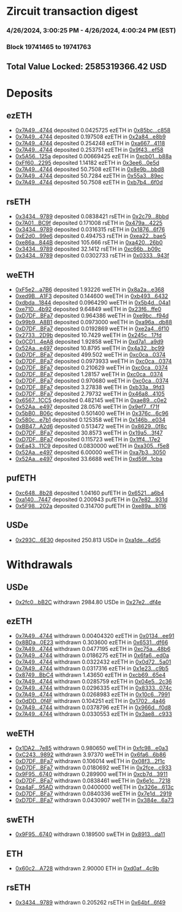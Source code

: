# Zircuit transaction digest
### 4/26/2024, 3:00:25 PM - 4/26/2024, 4:00:24 PM (EST)
### Block 19741465 to 19741763

## Total Value Locked: 2585319366.42 USD

# Deposits
## ezETH
- [0x7A49...4744](https://etherscan.io/address/0x7A493Be5c2ce014cD049Bf178a1ac0Db1B434744) deposited 0.0425725 ezETH in [0x85bc...c858](https://etherscan.io/tx/0x7A493Be5c2ce014cD049Bf178a1ac0Db1B434744)
- [0x7A49...4744](https://etherscan.io/address/0x7A493Be5c2ce014cD049Bf178a1ac0Db1B434744) deposited 0.197508 ezETH in [0x2a84...e8b9](https://etherscan.io/tx/0x7A493Be5c2ce014cD049Bf178a1ac0Db1B434744)
- [0x7A49...4744](https://etherscan.io/address/0x7A493Be5c2ce014cD049Bf178a1ac0Db1B434744) deposited 0.254248 ezETH in [0xa667...4118](https://etherscan.io/tx/0x7A493Be5c2ce014cD049Bf178a1ac0Db1B434744)
- [0x7A49...4744](https://etherscan.io/address/0x7A493Be5c2ce014cD049Bf178a1ac0Db1B434744) deposited 0.253751 ezETH in [0x9f43...ef58](https://etherscan.io/tx/0x7A493Be5c2ce014cD049Bf178a1ac0Db1B434744)
- [0x5A56...125a](https://etherscan.io/address/0x5A56EfebF7e0d7F47aeD08f1bD8f17Ce62c2125a) deposited 0.00669425 ezETH in [0xcb01...b88a](https://etherscan.io/tx/0x5A56EfebF7e0d7F47aeD08f1bD8f17Ce62c2125a)
- [0xFf60...2295](https://etherscan.io/address/0xFf6082d2e53C66168D0B7Eb530893E05746F2295) deposited 1.14182 ezETH in [0x3ee6...0e5d](https://etherscan.io/tx/0xFf6082d2e53C66168D0B7Eb530893E05746F2295)
- [0x7A49...4744](https://etherscan.io/address/0x7A493Be5c2ce014cD049Bf178a1ac0Db1B434744) deposited 50.7508 ezETH in [0x8e9b...bbd8](https://etherscan.io/tx/0x7A493Be5c2ce014cD049Bf178a1ac0Db1B434744)
- [0x7A49...4744](https://etherscan.io/address/0x7A493Be5c2ce014cD049Bf178a1ac0Db1B434744) deposited 50.7284 ezETH in [0x55a3...89ec](https://etherscan.io/tx/0x7A493Be5c2ce014cD049Bf178a1ac0Db1B434744)
- [0x7A49...4744](https://etherscan.io/address/0x7A493Be5c2ce014cD049Bf178a1ac0Db1B434744) deposited 50.7508 ezETH in [0xb7b4...6f0d](https://etherscan.io/tx/0x7A493Be5c2ce014cD049Bf178a1ac0Db1B434744)
## rsETH
- [0x3434...9789](https://etherscan.io/address/0x34349c5569e7B846c3558961552D2202760A9789) deposited 0.0838421 rsETH in [0x2c79...8bbd](https://etherscan.io/tx/0x34349c5569e7B846c3558961552D2202760A9789)
- [0x7A01...BC9f](https://etherscan.io/address/0x7A01A01Fa88d3142339C629022E83f04757FBC9f) deposited 0.171008 rsETH in [0x479a...4225](https://etherscan.io/tx/0x7A01A01Fa88d3142339C629022E83f04757FBC9f)
- [0x3434...9789](https://etherscan.io/address/0x34349c5569e7B846c3558961552D2202760A9789) deposited 0.0316315 rsETH in [0x1876...6f76](https://etherscan.io/tx/0x34349c5569e7B846c3558961552D2202760A9789)
- [0xE2d0...99e6](https://etherscan.io/address/0xE2d0D68C8058cA3194f0D817948b5c0d914799e6) deposited 0.494753 rsETH in [0xea22...bae5](https://etherscan.io/tx/0xE2d0D68C8058cA3194f0D817948b5c0d914799e6)
- [0xe86a...844B](https://etherscan.io/address/0xe86aD01212Bbb97Ed85e117A5eC797123957844B) deposited 105.666 rsETH in [0xa420...26b0](https://etherscan.io/tx/0xe86aD01212Bbb97Ed85e117A5eC797123957844B)
- [0x3434...9789](https://etherscan.io/address/0x34349c5569e7B846c3558961552D2202760A9789) deposited 32.1412 rsETH in [0xc66b...b09c](https://etherscan.io/tx/0x34349c5569e7B846c3558961552D2202760A9789)
- [0x3434...9789](https://etherscan.io/address/0x34349c5569e7B846c3558961552D2202760A9789) deposited 0.0302733 rsETH in [0x0333...943f](https://etherscan.io/tx/0x34349c5569e7B846c3558961552D2202760A9789)
## weETH
- [0xF5e2...a7B6](https://etherscan.io/address/0xF5e2827792fF2c4F9569db6A1050Fb087234a7B6) deposited 1.93226 weETH in [0x8a2a...e368](https://etherscan.io/tx/0xF5e2827792fF2c4F9569db6A1050Fb087234a7B6)
- [0xed9B...A1F3](https://etherscan.io/address/0xed9BFceb92Ef002eAdD12b7fCcf78dd07f64A1F3) deposited 0.144600 weETH in [0xb493...6432](https://etherscan.io/tx/0xed9BFceb92Ef002eAdD12b7fCcf78dd07f64A1F3)
- [0xdbda...1844](https://etherscan.io/address/0xdbda3698AC27886e1f655C44c7091D8253bf1844) deposited 0.0964290 weETH in [0x5b4d...04a1](https://etherscan.io/tx/0xdbda3698AC27886e1f655C44c7091D8253bf1844)
- [0xe71D...4b92](https://etherscan.io/address/0xe71DfB051F9f5a2e6AD93EA532D39Fe7ff154b92) deposited 9.64849 weETH in [0x23f6...ffe0](https://etherscan.io/tx/0xe71DfB051F9f5a2e6AD93EA532D39Fe7ff154b92)
- [0xD7DF...BFa7](https://etherscan.io/address/0xD7DF7E085214743530afF339aFC420c7c720BFa7) deposited 0.964386 weETH in [0xe9bc...f94d](https://etherscan.io/tx/0xD7DF7E085214743530afF339aFC420c7c720BFa7)
- [0x99b9...A8B1](https://etherscan.io/address/0x99b91323a5DCc8c41b654e401B3A41a1FFB7A8B1) deposited 0.0973000 weETH in [0xa96a...db88](https://etherscan.io/tx/0x99b91323a5DCc8c41b654e401B3A41a1FFB7A8B1)
- [0xD7DF...BFa7](https://etherscan.io/address/0xD7DF7E085214743530afF339aFC420c7c720BFa7) deposited 0.0192869 weETH in [0xe2a4...6f10](https://etherscan.io/tx/0xD7DF7E085214743530afF339aFC420c7c720BFa7)
- [0x2733...2D9b](https://etherscan.io/address/0x2733A08E54a7BAC5155b66a718B626DC76722D9b) deposited 10.7429 weETH in [0x245c...17fd](https://etherscan.io/tx/0x2733A08E54a7BAC5155b66a718B626DC76722D9b)
- [0x0CD1...4eA8](https://etherscan.io/address/0x0CD134C47858775ddE4dbb16969193fAf8fb4eA8) deposited 1.92858 weETH in [0xd7a1...a9d9](https://etherscan.io/tx/0x0CD134C47858775ddE4dbb16969193fAf8fb4eA8)
- [0x52Aa...e497](https://etherscan.io/address/0x52Aa899454998Be5b000Ad077a46Bbe360F4e497) deposited 10.8795 weETH in [0x4a32...bc99](https://etherscan.io/tx/0x52Aa899454998Be5b000Ad077a46Bbe360F4e497)
- [0xD7DF...BFa7](https://etherscan.io/address/0xD7DF7E085214743530afF339aFC420c7c720BFa7) deposited 499.502 weETH in [0xc0ca...0374](https://etherscan.io/tx/0xD7DF7E085214743530afF339aFC420c7c720BFa7)
- [0xD7DF...BFa7](https://etherscan.io/address/0xD7DF7E085214743530afF339aFC420c7c720BFa7) deposited 0.0973933 weETH in [0xc0ca...0374](https://etherscan.io/tx/0xD7DF7E085214743530afF339aFC420c7c720BFa7)
- [0xD7DF...BFa7](https://etherscan.io/address/0xD7DF7E085214743530afF339aFC420c7c720BFa7) deposited 0.210629 weETH in [0xc0ca...0374](https://etherscan.io/tx/0xD7DF7E085214743530afF339aFC420c7c720BFa7)
- [0xD7DF...BFa7](https://etherscan.io/address/0xD7DF7E085214743530afF339aFC420c7c720BFa7) deposited 1.28157 weETH in [0xc0ca...0374](https://etherscan.io/tx/0xD7DF7E085214743530afF339aFC420c7c720BFa7)
- [0xD7DF...BFa7](https://etherscan.io/address/0xD7DF7E085214743530afF339aFC420c7c720BFa7) deposited 0.970680 weETH in [0xc0ca...0374](https://etherscan.io/tx/0xD7DF7E085214743530afF339aFC420c7c720BFa7)
- [0xD7DF...BFa7](https://etherscan.io/address/0xD7DF7E085214743530afF339aFC420c7c720BFa7) deposited 3.27838 weETH in [0xb33a...9fd3](https://etherscan.io/tx/0xD7DF7E085214743530afF339aFC420c7c720BFa7)
- [0xD7DF...BFa7](https://etherscan.io/address/0xD7DF7E085214743530afF339aFC420c7c720BFa7) deposited 2.79732 weETH in [0x46a8...4105](https://etherscan.io/tx/0xD7DF7E085214743530afF339aFC420c7c720BFa7)
- [0x6567...1CC5](https://etherscan.io/address/0x6567Eb360a1781c6B3c79A635F4c925043481CC5) deposited 0.482145 weETH in [0xae89...c0e2](https://etherscan.io/tx/0x6567Eb360a1781c6B3c79A635F4c925043481CC5)
- [0x52Aa...e497](https://etherscan.io/address/0x52Aa899454998Be5b000Ad077a46Bbe360F4e497) deposited 28.0576 weETH in [0x9ef7...f71f](https://etherscan.io/tx/0x52Aa899454998Be5b000Ad077a46Bbe360F4e497)
- [0x5bB0...B06c](https://etherscan.io/address/0x5bB064a3444B12d0F56A562778c13A380E7FB06c) deposited 0.501400 weETH in [0x376c...6c96](https://etherscan.io/tx/0x5bB064a3444B12d0F56A562778c13A380E7FB06c)
- [0x580c...e7b1](https://etherscan.io/address/0x580c73bD469e6AF6a02cA1edCef345922581e7b1) deposited 0.125358 weETH in [0x146b...e034](https://etherscan.io/tx/0x580c73bD469e6AF6a02cA1edCef345922581e7b1)
- [0xBB47...A2d6](https://etherscan.io/address/0xBB4747FCe02ec5464BfaA6F18456F57F871eA2d6) deposited 0.513472 weETH in [0x8629...0f8c](https://etherscan.io/tx/0xBB4747FCe02ec5464BfaA6F18456F57F871eA2d6)
- [0xD7DF...BFa7](https://etherscan.io/address/0xD7DF7E085214743530afF339aFC420c7c720BFa7) deposited 30.8573 weETH in [0x19a5...3f47](https://etherscan.io/tx/0xD7DF7E085214743530afF339aFC420c7c720BFa7)
- [0xD7DF...BFa7](https://etherscan.io/address/0xD7DF7E085214743530afF339aFC420c7c720BFa7) deposited 0.115723 weETH in [0x1ff4...17e2](https://etherscan.io/tx/0xD7DF7E085214743530afF339aFC420c7c720BFa7)
- [0xEa43...11C9](https://etherscan.io/address/0xEa437F533c07E318e5bc01f2aD35C39beb3311C9) deposited 0.0830000 weETH in [0xa305...f5e8](https://etherscan.io/tx/0xEa437F533c07E318e5bc01f2aD35C39beb3311C9)
- [0x52Aa...e497](https://etherscan.io/address/0x52Aa899454998Be5b000Ad077a46Bbe360F4e497) deposited 6.00000 weETH in [0xa7b3...3050](https://etherscan.io/tx/0x52Aa899454998Be5b000Ad077a46Bbe360F4e497)
- [0x52Aa...e497](https://etherscan.io/address/0x52Aa899454998Be5b000Ad077a46Bbe360F4e497) deposited 33.6688 weETH in [0xd59f...1cba](https://etherscan.io/tx/0x52Aa899454998Be5b000Ad077a46Bbe360F4e497)
## pufETH
- [0xc648...8b28](https://etherscan.io/address/0xc648B2EeE210e51A4952739C71f13Ca562d88b28) deposited 1.04160 pufETH in [0x6521...a6b4](https://etherscan.io/tx/0xc648B2EeE210e51A4952739C71f13Ca562d88b28)
- [0xa140...7447](https://etherscan.io/address/0xa1403A5806e4e3EF8BcEc00B9755E0c8374b7447) deposited 0.200943 pufETH in [0x7e82...931d](https://etherscan.io/tx/0xa1403A5806e4e3EF8BcEc00B9755E0c8374b7447)
- [0x5F98...202a](https://etherscan.io/address/0x5F98bAEe62589e4Bb91be5cff17e14EdAD7b202a) deposited 0.314700 pufETH in [0xe89a...b116](https://etherscan.io/tx/0x5F98bAEe62589e4Bb91be5cff17e14EdAD7b202a)
## USDe
- [0x293C...6E30](https://etherscan.io/address/0x293C6937D8D82e05B01335F7B33FBA0c8e256E30) deposited 250.813 USDe in [0xa1de...4d56](https://etherscan.io/tx/0x293C6937D8D82e05B01335F7B33FBA0c8e256E30)
# Withdrawals
## USDe
- [0x2fc0...bB2C](https://etherscan.io/address/0x2fc0c4824f2d1b1A3b6Ed481387F7EA8c7bcbB2C) withdrawn 2984.80 USDe in [0x27e2...df4e](https://etherscan.io/tx/0x2fc0c4824f2d1b1A3b6Ed481387F7EA8c7bcbB2C)
## ezETH
- [0x7A49...4744](https://etherscan.io/address/0x7A493Be5c2ce014cD049Bf178a1ac0Db1B434744) withdrawn 0.00404320 ezETH in [0x0134...ee91](https://etherscan.io/tx/0x7A493Be5c2ce014cD049Bf178a1ac0Db1B434744)
- [0x8BDa...0E23](https://etherscan.io/address/0x8BDaE7f0402630Ae5b2d3BA4b8D0877cdf080E23) withdrawn 0.303600 ezETH in [0x6531...df66](https://etherscan.io/tx/0x8BDaE7f0402630Ae5b2d3BA4b8D0877cdf080E23)
- [0x7A49...4744](https://etherscan.io/address/0x7A493Be5c2ce014cD049Bf178a1ac0Db1B434744) withdrawn 0.0477195 ezETH in [0xc75a...48b6](https://etherscan.io/tx/0x7A493Be5c2ce014cD049Bf178a1ac0Db1B434744)
- [0x7A49...4744](https://etherscan.io/address/0x7A493Be5c2ce014cD049Bf178a1ac0Db1B434744) withdrawn 0.0186275 ezETH in [0x6fa6...ed0a](https://etherscan.io/tx/0x7A493Be5c2ce014cD049Bf178a1ac0Db1B434744)
- [0x7A49...4744](https://etherscan.io/address/0x7A493Be5c2ce014cD049Bf178a1ac0Db1B434744) withdrawn 0.0322432 ezETH in [0x0d72...5a01](https://etherscan.io/tx/0x7A493Be5c2ce014cD049Bf178a1ac0Db1B434744)
- [0x7A49...4744](https://etherscan.io/address/0x7A493Be5c2ce014cD049Bf178a1ac0Db1B434744) withdrawn 0.0317316 ezETH in [0x1e23...c9b5](https://etherscan.io/tx/0x7A493Be5c2ce014cD049Bf178a1ac0Db1B434744)
- [0x8749...BbC4](https://etherscan.io/address/0x87497F866184D7E32281E5ba09E36BA476ffBbC4) withdrawn 1.43650 ezETH in [0xcb69...65e4](https://etherscan.io/tx/0x87497F866184D7E32281E5ba09E36BA476ffBbC4)
- [0x7A49...4744](https://etherscan.io/address/0x7A493Be5c2ce014cD049Bf178a1ac0Db1B434744) withdrawn 0.0285759 ezETH in [0x04e5...2c36](https://etherscan.io/tx/0x7A493Be5c2ce014cD049Bf178a1ac0Db1B434744)
- [0x7A49...4744](https://etherscan.io/address/0x7A493Be5c2ce014cD049Bf178a1ac0Db1B434744) withdrawn 0.0296335 ezETH in [0x8333...074c](https://etherscan.io/tx/0x7A493Be5c2ce014cD049Bf178a1ac0Db1B434744)
- [0x7A49...4744](https://etherscan.io/address/0x7A493Be5c2ce014cD049Bf178a1ac0Db1B434744) withdrawn 0.0268983 ezETH in [0x10c6...7991](https://etherscan.io/tx/0x7A493Be5c2ce014cD049Bf178a1ac0Db1B434744)
- [0x0dDD...0f4F](https://etherscan.io/address/0x0dDD63BADF84E4880Ca83334eBCb7eB949Bc0f4F) withdrawn 0.104251 ezETH in [0x1702...4a46](https://etherscan.io/tx/0x0dDD63BADF84E4880Ca83334eBCb7eB949Bc0f4F)
- [0x7A49...4744](https://etherscan.io/address/0x7A493Be5c2ce014cD049Bf178a1ac0Db1B434744) withdrawn 0.0378796 ezETH in [0x966d...f0d8](https://etherscan.io/tx/0x7A493Be5c2ce014cD049Bf178a1ac0Db1B434744)
- [0x7A49...4744](https://etherscan.io/address/0x7A493Be5c2ce014cD049Bf178a1ac0Db1B434744) withdrawn 0.0330553 ezETH in [0x3ae8...c933](https://etherscan.io/tx/0x7A493Be5c2ce014cD049Bf178a1ac0Db1B434744)
## weETH
- [0x1DA2...7e85](https://etherscan.io/address/0x1DA26AF35170ADBf02109b3C9Cdc2E0d38497e85) withdrawn 0.980650 weETH in [0xfc98...e0a3](https://etherscan.io/tx/0x1DA26AF35170ADBf02109b3C9Cdc2E0d38497e85)
- [0xC243...9892](https://etherscan.io/address/0xC2437af081D76c4770c3DA471B7AFab847259892) withdrawn 3.97370 weETH in [0x6fa6...6b86](https://etherscan.io/tx/0xC2437af081D76c4770c3DA471B7AFab847259892)
- [0xD7DF...BFa7](https://etherscan.io/address/0xD7DF7E085214743530afF339aFC420c7c720BFa7) withdrawn 0.106014 weETH in [0x08f3...2f1c](https://etherscan.io/tx/0xD7DF7E085214743530afF339aFC420c7c720BFa7)
- [0xD7DF...BFa7](https://etherscan.io/address/0xD7DF7E085214743530afF339aFC420c7c720BFa7) withdrawn 0.0180692 weETH in [0x2fce...c933](https://etherscan.io/tx/0xD7DF7E085214743530afF339aFC420c7c720BFa7)
- [0x9F95...6740](https://etherscan.io/address/0x9F9508a67cf2Fbe3E9Ae32e372D5c747B00d6740) withdrawn 0.289900 weETH in [0xcb7d...3911](https://etherscan.io/tx/0x9F9508a67cf2Fbe3E9Ae32e372D5c747B00d6740)
- [0xD7DF...BFa7](https://etherscan.io/address/0xD7DF7E085214743530afF339aFC420c7c720BFa7) withdrawn 0.0838461 weETH in [0x6e1c...7218](https://etherscan.io/tx/0xD7DF7E085214743530afF339aFC420c7c720BFa7)
- [0xa4aF...95AD](https://etherscan.io/address/0xa4aF5A10C06AcD8B31035edE07E10F538b4095AD) withdrawn 0.0400000 weETH in [0x326e...613c](https://etherscan.io/tx/0xa4aF5A10C06AcD8B31035edE07E10F538b4095AD)
- [0xD7DF...BFa7](https://etherscan.io/address/0xD7DF7E085214743530afF339aFC420c7c720BFa7) withdrawn 0.0840336 weETH in [0x7e1d...2919](https://etherscan.io/tx/0xD7DF7E085214743530afF339aFC420c7c720BFa7)
- [0xD7DF...BFa7](https://etherscan.io/address/0xD7DF7E085214743530afF339aFC420c7c720BFa7) withdrawn 0.0430907 weETH in [0x384e...6a73](https://etherscan.io/tx/0xD7DF7E085214743530afF339aFC420c7c720BFa7)
## swETH
- [0x9F95...6740](https://etherscan.io/address/0x9F9508a67cf2Fbe3E9Ae32e372D5c747B00d6740) withdrawn 0.189500 swETH in [0x8913...da11](https://etherscan.io/tx/0x9F9508a67cf2Fbe3E9Ae32e372D5c747B00d6740)
## ETH
- [0x60c2...A728](https://etherscan.io/address/0x60c272446755EeD174a4DF9E18aC12B7B647A728) withdrawn 2.90000 ETH in [0xd0af...4c9b](https://etherscan.io/tx/0x60c272446755EeD174a4DF9E18aC12B7B647A728)
## rsETH
- [0x3434...9789](https://etherscan.io/address/0x34349c5569e7B846c3558961552D2202760A9789) withdrawn 0.205262 rsETH in [0x64bf...6f49](https://etherscan.io/tx/0x34349c5569e7B846c3558961552D2202760A9789)
